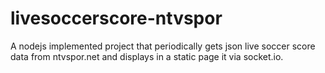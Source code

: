 # livesoccerscore-ntvspor
A nodejs implemented project that periodically gets json live soccer score data from ntvspor.net and displays in a static page it via socket.io. 
